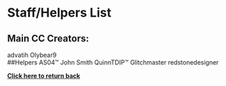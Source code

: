 # Staff/Helpers List
## Main CC Creators:
advatih
Olybear9
</br>
##Helpers
AS04™️
John Smith
QuinnTDIP™️
Glitchmaster
redstonedesigner

[**Click here to return back**](https://dynocc.tk)
